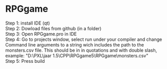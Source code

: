 # RPGgame <br/>

Step 1: install IDE (qt) <br/>
Step 2: Dowload files from github (in a folder) <br/>
Step 3: Open RPGgame.pro in IDE <br/>
Step 4: Go to projects window, select run under your compiler and change Command line arguments to a string wich includes the path to the monsters.csv file. This should be in in quotations and with double slash, example: "D:\\PXL\\jaar 1.5\\CPP\\RPGgame5\\RPGgame\\monsters.csv"<br/>
Step 5: Press build
